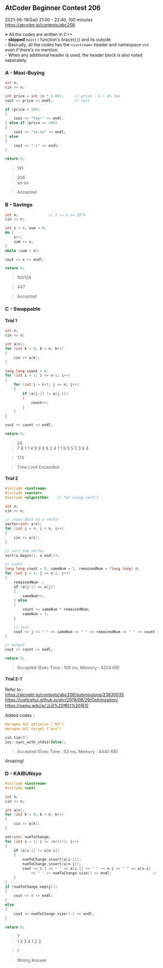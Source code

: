 ## AtCoder Beginner Contest 206

2021-06-19(Sat) 21:00 - 22:40, 100 minutes  
https://atcoder.jp/contests/abc206

※ All the codes are written in C++  
    - **skipped** `main()` function's brace(`{}`) and its outside  
    - Basically, all the codes has the `<iostream>` header and namespace `std` even if there's no mention.  
    - When any additional header is used, the header block is also noted seperately.



### A - Maxi-Buying

```cpp
int n;
cin >> n;

int price = int (n * 1.08);     // price : n + 8% tax
cout << price << endl;          // test

if (price < 206)
{
    cout << "Yay!" << endl;
} else if (price == 206)
{
    cout << "so-so" << endl;
} else
{
    cout << ":(" << endl;
}

return 0;
```

> 191

> 206  
> so-so

> Accepted



### B - Savings

```cpp
int n;              // 1 <= n <= 10^9
cin >> n;

int x = 0, sum = 0;
do {
    x++;
    sum += x;
}
while (sum < n);

cout << x << endl;

return 0;
```

> 100128

> 447

> Accepted



### C - Swappable


#### Trial 1

```cpp
int n;
cin >> n;

int a[n];
for (int k = 0; k < n; k++)
{
    cin >> a[k];
}

long long count = 0;
for (int i = 1; i <= n-1; i++)
{
    for (int j = i+1; j <= n; j++)
    {
        if (a[i-1] != a[j-1])
        {
            count++;
        }
    }
}

cout << count << endl;

return 0;
```

> 20  
> 7 8 1 1 4 9 9 6 8 2 4 1 1 9 5 5 5 3 6 4

> 173

> Time Limit Exceeded


#### Trial 2

```cpp
#include <iostream>
#include <vector>
#include <algorithm>    // for using sort()
```

```cpp
int n;
cin >> n;

// input data to a vector
vector<int> a(n);
for (int i = 0; i < n; i++)
{
    cin >> a[i];
}

// sort the vector
sort(a.begin(), a.end());

// count
long long count = 0, sameNum = 1, remainedNum = (long long) n;
for (int j = 1; j <= n-1; j++)
{
    remainedNum--;
    if (a[j-1] == a[j])
    {
        sameNum++;
    } else
    {
        count += sameNum * remainedNum;
        sameNum = 1;
    }

    // test
    cout << j << " " << sameNum << " " << remainedNum << " " << count << endl;
}

// output
cout << count << endl;

return 0;
```

> Accepted (Exec Time : 109 ms, Memory : 4204 KB)


#### Trial 2-1

Refer to :  
https://atcoder.jp/contests/abc206/submissions/23630035  
https://justicehui.github.io/etc/2019/08/29/Optimization/  
https://namu.wiki/w/고급%20벡터%20확장

Added codes :

```cpp
#pragma GCC optimize ("O2")
#pragma GCC target ("avx")
```

```cpp
cin.tie(0);
ios::sync_with_stdio(false);
```

> Accepted (Exec Time : 53 ms, Memory : 4440 KB)

Amazing!



### D - KAIBUNsyo

```cpp
#include <iostream>
#include <set>
```

```cpp
int n;
cin >> n;

int a[n];
for (int k = 0; k < n; k++)
{
    cin >> a[k];
}

set<int> numToChange;
for (int i = 1; i <= (n+1)/2; i++)
{
    if (a[i-1] != a[n-i])
    {
        numToChange.insert(a[i-1]);
        numToChange.insert(a[n-i]); 
        cout << i-1 << " " << a[i-1] << " " << n-i << " " << a[n-i]
            << " " << numToChange.size() << endl;                   // test 
    }
}
if (numToChange.empty())
{
    cout << 0 << endl;
}
else
{
    cout << numToChange.size()-1 << endl;
}

return 0;
```

> 7  
> 1 2 3 4 1 2 3

> 1

> Wrong Answer